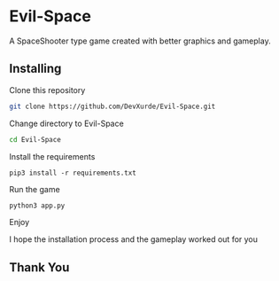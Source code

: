 # Evil-Space
A SpaceShooter type game created with better graphics and gameplay.

## Installing
Clone this repository
```bash
git clone https://github.com/DevXurde/Evil-Space.git
```
Change directory to Evil-Space
```bash
cd Evil-Space
```
Install the requirements
```bashDownloading
pip3 install -r requirements.txt
```
Run the game
```bash
python3 app.py
```

Enjoy


I hope the installation process and the gameplay worked out for you
## Thank You
